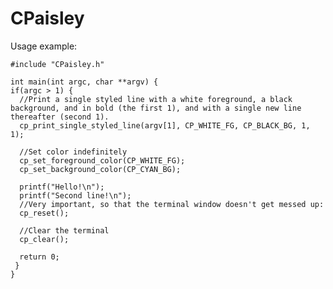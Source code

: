 # CPaisley
Usage example:

    #include "CPaisley.h"
  
    int main(int argc, char **argv) {
    if(argc > 1) {
      //Print a single styled line with a white foreground, a black background, and in bold (the first 1), and with a single new line thereafter (second 1).
      cp_print_single_styled_line(argv[1], CP_WHITE_FG, CP_BLACK_BG, 1, 1);
      
      //Set color indefinitely
      cp_set_foreground_color(CP_WHITE_FG);
      cp_set_background_color(CP_CYAN_BG);
      
      printf("Hello!\n");
      printf("Second line!\n");
      //Very important, so that the terminal window doesn't get messed up:
      cp_reset();
      
      //Clear the terminal
      cp_clear();
      
      return 0;
     }
    }

